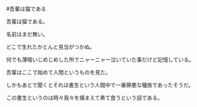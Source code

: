 #吾輩は猫である

吾輩は猫である。

名前はまだ無い。

どこで生れたかとんと見当がつかぬ。

何でも薄暗いじめじめした所でニャーニャー泣いていた事だけど記憶している。

吾輩はここで始めて人間というものを見た。

しかもあとで聞くとそれは書生という人間中で一番獰悪な種族であったそうだ。

この書生というのは時々我々を捕まえて煮て食うという話である。
